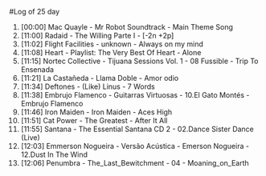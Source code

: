 #Log of 25 day

1. [00:00] Mac Quayle - Mr Robot Soundtrack - Main Theme Song
1. [11:00] Radaid - The Willing Parte I - [-2n +2p]
1. [11:02] Flight Facilities - unknown - Always on my mind
1. [11:08] Heart - Playlist: The Very Best Of Heart - Alone
1. [11:15] Nortec Collective - Tijuana Sessions Vol. 1 - 08 Fussible - Trip To Ensenada
1. [11:21] La Castañeda - Llama Doble - Amor odio
1. [11:34] Deftones - (Like) Linus - 7 Words
1. [11:38] Embrujo Flamenco - Guitarras Virtuosas - 10.El Gato Montés - Embrujo Flamenco
1. [11:46] Iron Maiden - Iron Maiden - Aces High
1. [11:51] Cat Power - The Greatest - After It All
1. [11:55] Santana - The Essential Santana CD 2 - 02.Dance Sister Dance (Live)
1. [12:03] Emmerson Nogueira - Versão Acústica - Emerson Nogueira - 12.Dust In The Wind
1. [12:06] Penumbra - The_Last_Bewitchment - 04 - Moaning_on_Earth
